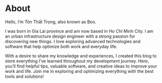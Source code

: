 # About
Hello, I’m Tôn Thất Trọng, also known as Boo.

I was born in Gia Lai province and am now based in Ho Chi Minh City. I am an urban infrastructure design engineer with a strong passion for discovering new things. I love exploring advanced technologies and software that help optimize both work and everyday life.

With a desire to share my knowledge and experiences, I created this blog to store everything I’ve learned throughout my development journey. Here, you’ll find helpful tips, valuable software, and creative ideas to improve your work and life. Join me in exploring and optimizing everything with the best tools and solutions!
